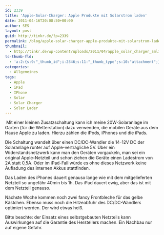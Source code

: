 ```yaml
---
id: 2339
title: 'Apple-Solar-Charger: Apple Produkte mit Solarstrom laden'
date: 2011-04-16T20:08:50+00:00
author: SES
layout: post
guid: http://tinkr.de/?p=2339
permalink: /blog/apple-solar-charger-apple-produkte-mit-solarstrom-laden/
thumbnail:
  - http://tinkr.de/wp-content/uploads/2011/04/apple_solar_charger_sml1.jpg
tc-thumb-fld:
  - 'a:2:{s:9:"_thumb_id";i:2346;s:11:"_thumb_type";s:10:"attachment";}'
categories:
  - Allgemeines
tags:
  - Apple
  - iPad
  - IPhone
  - Solar
  - Solar Charger
  - Solar Lader
---
```

<img loading="lazy" src="/assets/2011/04/apple_solar_charger_11.jpg" alt="" title="Apple-Solar-Charger: (fast) komplettes Kit "    srcset="/assets/2011/04/apple_solar_charger_11.jpg 606w, /assets/2011/04/apple_solar_charger_11-240x180.jpg 240w" sizes="(max-width: 606px) 100vw, 606px" />
Mit einer kleinen Zusatzschaltung kann ich meine 20W-Solaranlage im Garten (für die Wetterstation) dazu verwenden, die mobilen Geräte aus dem Hause Apple zu laden. Hierzu zählen die iPods, iPhones und die iPads.
<img loading="lazy" src="/assets/2011/04/apple_solar_charger_21.jpg" alt="" title="Apple-Solar-Charger - Elektronik und iPhone"    srcset="/assets/2011/04/apple_solar_charger_21.jpg 606w, /assets/2011/04/apple_solar_charger_21-240x180.jpg 240w" sizes="(max-width: 606px) 100vw, 606px" />

Die Schaltung wandelt über einen DC/DC-Wandler die 14-12V DC der Solaranlage runter auf Apple-verträgliche 5V. Über ein Widerstandsnetzwerk kann man den Geräten vorgaukeln, man sei ein original Apple-Netzteil und schon ziehen die Geräte einen Ladestrom von 2A statt 0,5A. Oder im iPad-Fall würde es ohne dieses Netzwerk keine Aufladung des internen Akkus stattfinden.

Das Laden des iPhones dauert genauso lange wie mit dem mitgelieferten Netzteil so ungefähr 40min bis 1h. Das iPad dauert ewig, aber das ist mit dem Netzteil genauso.

Nächste Woche kommen noch zwei fancy Frontbleche für das gelbe Kästchen. Ebenso muss noch die Hitzeabfuhr des DC/DC-Wandlers optimiert werden. Der wird etwas heiß.

Bitte beachte: der Einsatz eines selbstgebauten Netzteils kann Auswirkungen auf die Garantie des Herstellers machen. Ein Nachbau nur auf eigene Gefahr.
